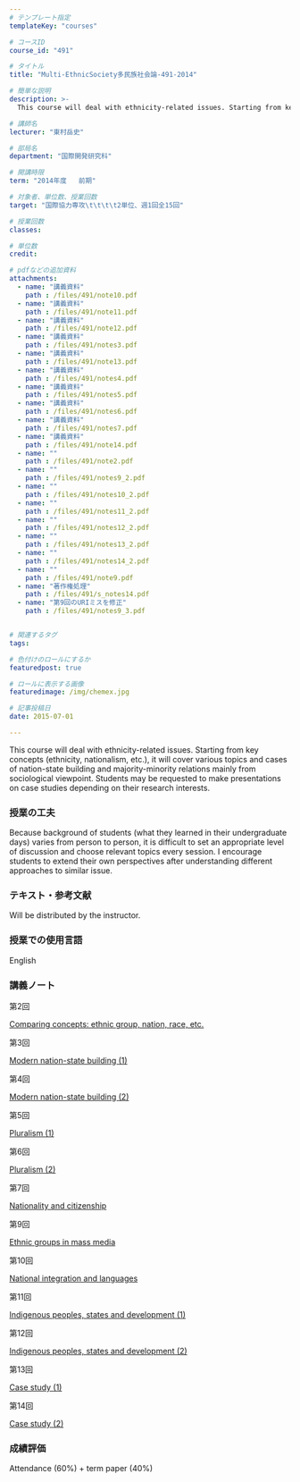 ```yaml
---
# テンプレート指定
templateKey: "courses"

# コースID
course_id: "491"

# タイトル
title: "Multi-EthnicSociety多民族社会論-491-2014"

# 簡単な説明
description: >-
  This course will deal with ethnicity-related issues. Starting from key concepts (ethnicity, national...

# 講師名
lecturer: "東村岳史"

# 部局名
department: "国際開発研究科"

# 開講時限
term: "2014年度	前期"

# 対象者、単位数、授業回数
target: "国際協力専攻\t\t\t\t2単位、週1回全15回"

# 授業回数
classes: 

# 単位数
credit: 

# pdfなどの追加資料
attachments: 
  - name: "講義資料" 
    path : /files/491/note10.pdf
  - name: "講義資料" 
    path : /files/491/note11.pdf
  - name: "講義資料" 
    path : /files/491/note12.pdf
  - name: "講義資料" 
    path : /files/491/notes3.pdf
  - name: "講義資料" 
    path : /files/491/note13.pdf
  - name: "講義資料" 
    path : /files/491/notes4.pdf
  - name: "講義資料" 
    path : /files/491/notes5.pdf
  - name: "講義資料" 
    path : /files/491/notes6.pdf
  - name: "講義資料" 
    path : /files/491/notes7.pdf
  - name: "講義資料" 
    path : /files/491/note14.pdf
  - name: "" 
    path : /files/491/note2.pdf
  - name: "" 
    path : /files/491/notes9_2.pdf
  - name: "" 
    path : /files/491/notes10_2.pdf
  - name: "" 
    path : /files/491/notes11_2.pdf
  - name: "" 
    path : /files/491/notes12_2.pdf
  - name: "" 
    path : /files/491/notes13_2.pdf
  - name: "" 
    path : /files/491/notes14_2.pdf
  - name: "" 
    path : /files/491/note9.pdf
  - name: "著作権処理" 
    path : /files/491/s_notes14.pdf
  - name: "第9回のURIミスを修正" 
    path : /files/491/notes9_3.pdf


# 関連するタグ
tags:

# 色付けのロールにするか
featuredpost: true

# ロールに表示する画像
featuredimage: /img/chemex.jpg

# 記事投稿日
date: 2015-07-01

---
```

This course will deal with ethnicity-related issues. Starting from key concepts (ethnicity, nationalism, etc.), it will cover various topics and cases of nation-state building and majority-minority relations mainly from sociological viewpoint. Students may be requested to make presentations on case studies depending on their research interests.
### 授業の工夫

Because background of students (what they learned in their undergraduate days) varies from person to person, it is difficult to set an appropriate level of discussion and choose relevant topics every session. I encourage students to extend their own perspectives after understanding different approaches to similar issue.

### テキスト・参考文献 

Will be distributed by the instructor.

### 授業での使用言語

English

### 講義ノート

第2回


[Comparing concepts: ethnic group, nation, race, etc.](/files/491/note2.pdf) 

第3回


[Modern nation-state building (1)](/files/491/notes3.pdf) 

第4回


[Modern nation-state building (2)](/files/491/notes4.pdf) 

第5回


[Pluralism (1)](/files/491/notes5.pdf) 

第6回


[Pluralism (2)](/files/491/notes6.pdf) 

第7回


[Nationality and citizenship](/files/491/notes7.pdf) 

第9回


[Ethnic groups in mass media](/files/491/notes9_3.pdf) 

第10回


[National integration and languages](/files/491/notes10_2.pdf) 

第11回


[Indigenous peoples, states and development (1)](/files/491/notes11_2.pdf) 

第12回


[Indigenous peoples, states and development (2)](/files/491/notes12_2.pdf) 

第13回


[Case study (1)](/files/491/notes13_2.pdf) 

第14回


[Case study (2)](/files/491/s_notes14.pdf) 

### 成績評価

Attendance (60%) + term paper (40%)
